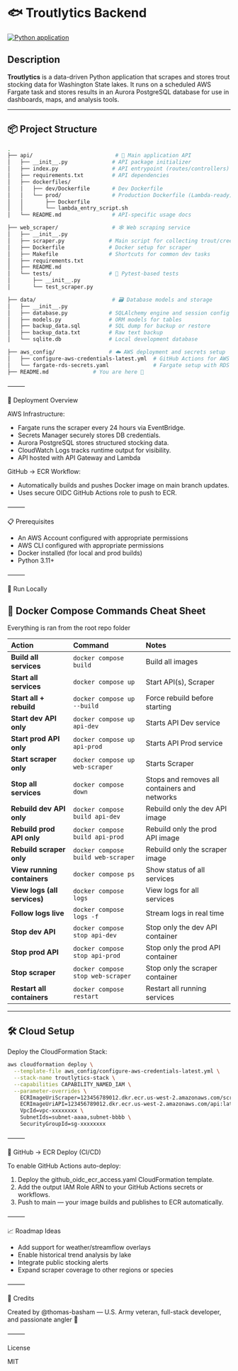 # 🐟 Troutlytics Backend

[![Python application](https://github.com/troutlytics/troutlytics-backend/actions/workflows/python-app.yml/badge.svg)](https://github.com/troutlytics/troutlytics-backend/actions/workflows/python-app.yml)

## Description

**Troutlytics** is a data-driven Python application that scrapes and stores trout stocking data for Washington State lakes. It runs on a scheduled AWS Fargate task and stores results in an Aurora PostgreSQL database for use in dashboards, maps, and analysis tools.

---

## 📦 Project Structure

```bash
.
├── api/                          # 🎯 Main application API
│   ├── __init__.py              # API package initializer
│   ├── index.py                 # API entrypoint (routes/controllers)
│   ├── requirements.txt         # API dependencies
│   ├── dockerfiles/
│   │   ├── dev/Dockerfile       # Dev Dockerfile
│   │   └── prod/                # Production Dockerfile (Lambda-ready)
│   │       ├── Dockerfile
│   │       └── lambda_entry_script.sh
│   └── README.md                # API-specific usage docs

├── web_scraper/                 # 🕸️ Web scraping service
│   ├── __init__.py
│   ├── scraper.py              # Main script for collecting trout/creel data
│   ├── Dockerfile              # Docker setup for scraper
│   ├── Makefile                # Shortcuts for common dev tasks
│   ├── requirements.txt
│   ├── README.md
│   └── tests/                  # 🔬 Pytest-based tests
│       ├── __init__.py
│       └── test_scraper.py

├── data/                        # 🗃️ Database models and storage
│   ├── __init__.py
│   ├── database.py             # SQLAlchemy engine and session config
│   ├── models.py               # ORM models for tables
│   ├── backup_data.sql         # SQL dump for backup or restore
│   ├── backup_data.txt         # Raw text backup
│   └── sqlite.db               # Local development database

├── aws_config/                 # ☁️ AWS deployment and secrets setup
│   ├── configure-aws-credentials-latest.yml  # GitHub Actions for AWS login
│   └── fargate-rds-secrets.yaml              # Fargate setup with RDS and Secrets Manager served there)
├── README.md              # You are here 📘
```

⸻

🚀 Deployment Overview

AWS Infrastructure:

- Fargate runs the scraper every 24 hours via EventBridge.
- Secrets Manager securely stores DB credentials.
- Aurora PostgreSQL stores structured stocking data.
- CloudWatch Logs tracks runtime output for visibility.
- API hosted with API Gateway and Lambda

GitHub → ECR Workflow:

- Automatically builds and pushes Docker image on main branch updates.
- Uses secure OIDC GitHub Actions role to push to ECR.

⸻

📋 Prerequisites

- An AWS Account configured with appropriate permissions
- AWS CLI configured with appropriate permissions
- Docker installed (for local and prod builds)
- Python 3.11+

⸻

🧪 Run Locally

## 🚀 Docker Compose Commands Cheat Sheet

Everything is ran from the root repo folder

| Action                       | Command                            | Notes                                         |
| :--------------------------- | :--------------------------------- | :-------------------------------------------- |
| **Build all services**       | `docker compose build`             | Build all images                              |
| **Start all services**       | `docker compose up`                | Start API(s), Scraper                         |
| **Start all + rebuild**      | `docker compose up --build`        | Force rebuild before starting                 |
| **Start dev API only**       | `docker compose up api-dev`        | Starts API Dev service                        |
| **Start prod API only**      | `docker compose up api-prod`       | Starts API Prod service                       |
| **Start scraper only**       | `docker compose up web-scraper`    | Starts Scraper                                |
| **Stop all services**        | `docker compose down`              | Stops and removes all containers and networks |
| **Rebuild dev API only**     | `docker compose build api-dev`     | Rebuild only the dev API image                |
| **Rebuild prod API only**    | `docker compose build api-prod`    | Rebuild only the prod API image               |
| **Rebuild scraper only**     | `docker compose build web-scraper` | Rebuild only the scraper image                |
| **View running containers**  | `docker compose ps`                | Show status of all services                   |
| **View logs (all services)** | `docker compose logs`              | View logs for all services                    |
| **Follow logs live**         | `docker compose logs -f`           | Stream logs in real time                      |
| **Stop dev API**             | `docker compose stop api-dev`      | Stop only the dev API container               |
| **Stop prod API**            | `docker compose stop api-prod`     | Stop only the prod API container              |
| **Stop scraper**             | `docker compose stop web-scraper`  | Stop only the scraper container               |
| **Restart all containers**   | `docker compose restart`           | Restart all running services                  |

---

## 🛠️ Cloud Setup

Deploy the CloudFormation Stack:

```bash
aws cloudformation deploy \
  --template-file aws_config/configure-aws-credentials-latest.yml \
  --stack-name troutlytics-stack \
  --capabilities CAPABILITY_NAMED_IAM \
  --parameter-overrides \
    ECRImageUriScraper=123456789012.dkr.ecr.us-west-2.amazonaws.com/scraper:latest \
    ECRImageUriAPI=123456789012.dkr.ecr.us-west-2.amazonaws.com/api:latest \
    VpcId=vpc-xxxxxxxx \
    SubnetIds=subnet-aaaa,subnet-bbbb \
    SecurityGroupId=sg-xxxxxxxx
```

⸻

🔐 GitHub → ECR Deploy (CI/CD)

To enable GitHub Actions auto-deploy:

1. Deploy the github_oidc_ecr_access.yaml CloudFormation template.
2. Add the output IAM Role ARN to your GitHub Actions secrets or workflows.
3. Push to main — your image builds and publishes to ECR automatically.

⸻

📈 Roadmap Ideas

- Add support for weather/streamflow overlays
- Enable historical trend analysis by lake
- Integrate public stocking alerts
- Expand scraper coverage to other regions or species

⸻

🧠 Credits

Created by @thomas-basham — U.S. Army veteran, full-stack developer, and passionate angler 🎣

⸻

License

MIT

